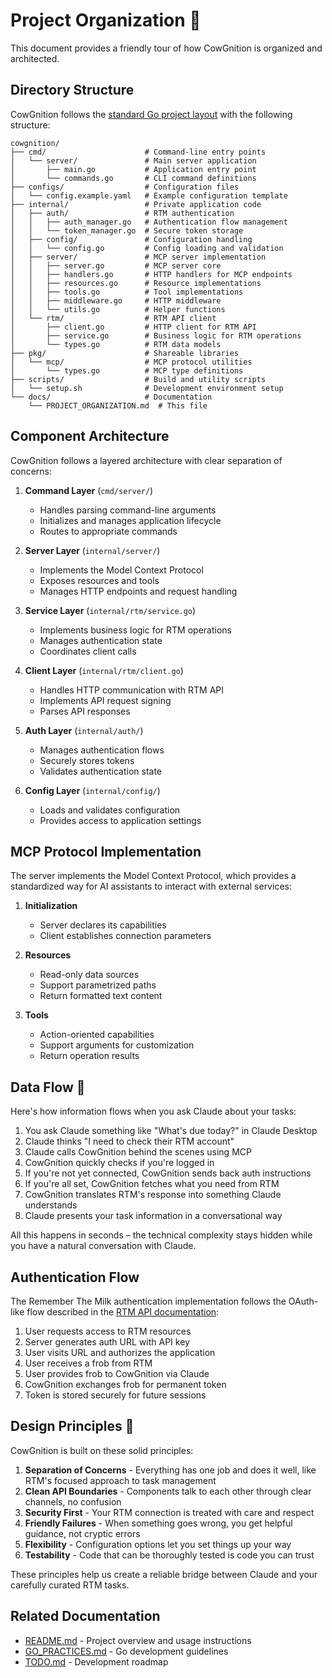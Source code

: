 # Project Organization 📂

This document provides a friendly tour of how CowGnition is organized and architected.

## Directory Structure

CowGnition follows the [standard Go project layout](https://github.com/golang-standards/project-layout) with the following structure:

```
cowgnition/
├── cmd/                      # Command-line entry points
│   └── server/               # Main server application
│       ├── main.go           # Application entry point
│       └── commands.go       # CLI command definitions
├── configs/                  # Configuration files
│   └── config.example.yaml   # Example configuration template
├── internal/                 # Private application code
│   ├── auth/                 # RTM authentication
│   │   ├── auth_manager.go   # Authentication flow management
│   │   └── token_manager.go  # Secure token storage
│   ├── config/               # Configuration handling
│   │   └── config.go         # Config loading and validation
│   ├── server/               # MCP server implementation
│   │   ├── server.go         # MCP server core
│   │   ├── handlers.go       # HTTP handlers for MCP endpoints
│   │   ├── resources.go      # Resource implementations
│   │   ├── tools.go          # Tool implementations
│   │   ├── middleware.go     # HTTP middleware
│   │   └── utils.go          # Helper functions
│   └── rtm/                  # RTM API client
│       ├── client.go         # HTTP client for RTM API
│       ├── service.go        # Business logic for RTM operations
│       └── types.go          # RTM data models
├── pkg/                      # Shareable libraries
│   └── mcp/                  # MCP protocol utilities
│       └── types.go          # MCP type definitions
├── scripts/                  # Build and utility scripts
│   └── setup.sh              # Development environment setup
└── docs/                     # Documentation
    └── PROJECT_ORGANIZATION.md  # This file
```

## Component Architecture

CowGnition follows a layered architecture with clear separation of concerns:

1. **Command Layer** (`cmd/server/`)

   - Handles parsing command-line arguments
   - Initializes and manages application lifecycle
   - Routes to appropriate commands

2. **Server Layer** (`internal/server/`)

   - Implements the Model Context Protocol
   - Exposes resources and tools
   - Manages HTTP endpoints and request handling

3. **Service Layer** (`internal/rtm/service.go`)

   - Implements business logic for RTM operations
   - Manages authentication state
   - Coordinates client calls

4. **Client Layer** (`internal/rtm/client.go`)

   - Handles HTTP communication with RTM API
   - Implements API request signing
   - Parses API responses

5. **Auth Layer** (`internal/auth/`)

   - Manages authentication flows
   - Securely stores tokens
   - Validates authentication state

6. **Config Layer** (`internal/config/`)
   - Loads and validates configuration
   - Provides access to application settings

## MCP Protocol Implementation

The server implements the Model Context Protocol, which provides a standardized way for AI assistants to interact with external services:

1. **Initialization**

   - Server declares its capabilities
   - Client establishes connection parameters

2. **Resources**

   - Read-only data sources
   - Support parametrized paths
   - Return formatted text content

3. **Tools**
   - Action-oriented capabilities
   - Support arguments for customization
   - Return operation results

## Data Flow 🔄

Here's how information flows when you ask Claude about your tasks:

1. You ask Claude something like "What's due today?" in Claude Desktop
2. Claude thinks "I need to check their RTM account"
3. Claude calls CowGnition behind the scenes using MCP
4. CowGnition quickly checks if you're logged in
5. If you're not yet connected, CowGnition sends back auth instructions
6. If you're all set, CowGnition fetches what you need from RTM
7. CowGnition translates RTM's response into something Claude understands
8. Claude presents your task information in a conversational way

All this happens in seconds – the technical complexity stays hidden while you have a natural conversation with Claude.

## Authentication Flow

The Remember The Milk authentication implementation follows the OAuth-like flow described in the [RTM API documentation](https://www.rememberthemilk.com/services/api/authentication.rtm):

1. User requests access to RTM resources
2. Server generates auth URL with API key
3. User visits URL and authorizes the application
4. User receives a frob from RTM
5. User provides frob to CowGnition via Claude
6. CowGnition exchanges frob for permanent token
7. Token is stored securely for future sessions

## Design Principles 🧩

CowGnition is built on these solid principles:

1. **Separation of Concerns** - Everything has one job and does it well, like RTM's focused approach to task management
2. **Clean API Boundaries** - Components talk to each other through clear channels, no confusion
3. **Security First** - Your RTM connection is treated with care and respect
4. **Friendly Failures** - When something goes wrong, you get helpful guidance, not cryptic errors
5. **Flexibility** - Configuration options let you set things up your way
6. **Testability** - Code that can be thoroughly tested is code you can trust

These principles help us create a reliable bridge between Claude and your carefully curated RTM tasks.

## Related Documentation

- [README.md](../README.md) - Project overview and usage instructions
- [GO_PRACTICES.md](../GO_PRACTICES.md) - Go development guidelines
- [TODO.md](../TODO.md) - Development roadmap
